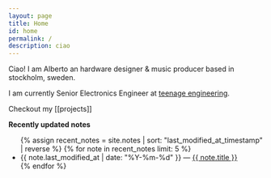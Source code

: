 ```yaml
---
layout: page
title: Home
id: home
permalink: /
description: ciao
---
```

Ciao! I am Alberto an hardware designer & music producer based in stockholm, sweden.



I am currently Senior Electronics Engineer at [teenage engineering](https://teenage.engineering/).

Checkout my [[projects]]


<strong>Recently updated notes</strong>

<ul>
  {% assign recent_notes = site.notes | sort: "last_modified_at_timestamp" | reverse %}
  {% for note in recent_notes limit: 5 %}
    <li>
      {{ note.last_modified_at | date: "%Y-%m-%d" }} — <a class="internal-link" href="{{ site.baseurl }}{{ note.url }}">{{ note.title }}</a>
    </li>
  {% endfor %}
</ul>

<style>
  .wrapper {
    max-width: 46em;
  }
</style>
